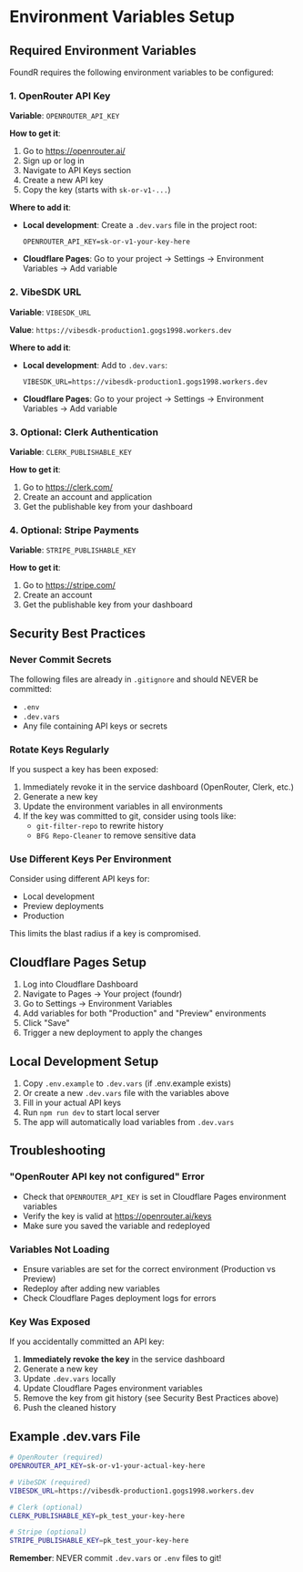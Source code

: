 # Environment Variables Setup

## Required Environment Variables

FoundR requires the following environment variables to be configured:

### 1. OpenRouter API Key

**Variable**: `OPENROUTER_API_KEY`

**How to get it**:
1. Go to https://openrouter.ai/
2. Sign up or log in
3. Navigate to API Keys section
4. Create a new API key
5. Copy the key (starts with `sk-or-v1-...`)

**Where to add it**:
- **Local development**: Create a `.dev.vars` file in the project root:
  ```
  OPENROUTER_API_KEY=sk-or-v1-your-key-here
  ```
- **Cloudflare Pages**: Go to your project → Settings → Environment Variables → Add variable

### 2. VibeSDK URL

**Variable**: `VIBESDK_URL`

**Value**: `https://vibesdk-production1.gogs1998.workers.dev`

**Where to add it**:
- **Local development**: Add to `.dev.vars`:
  ```
  VIBESDK_URL=https://vibesdk-production1.gogs1998.workers.dev
  ```
- **Cloudflare Pages**: Go to your project → Settings → Environment Variables → Add variable

### 3. Optional: Clerk Authentication

**Variable**: `CLERK_PUBLISHABLE_KEY`

**How to get it**:
1. Go to https://clerk.com/
2. Create an account and application
3. Get the publishable key from your dashboard

### 4. Optional: Stripe Payments

**Variable**: `STRIPE_PUBLISHABLE_KEY`

**How to get it**:
1. Go to https://stripe.com/
2. Create an account
3. Get the publishable key from your dashboard

## Security Best Practices

### Never Commit Secrets

The following files are already in `.gitignore` and should NEVER be committed:
- `.env`
- `.dev.vars`
- Any file containing API keys or secrets

### Rotate Keys Regularly

If you suspect a key has been exposed:
1. Immediately revoke it in the service dashboard (OpenRouter, Clerk, etc.)
2. Generate a new key
3. Update the environment variables in all environments
4. If the key was committed to git, consider using tools like:
   - `git-filter-repo` to rewrite history
   - `BFG Repo-Cleaner` to remove sensitive data

### Use Different Keys Per Environment

Consider using different API keys for:
- Local development
- Preview deployments
- Production

This limits the blast radius if a key is compromised.

## Cloudflare Pages Setup

1. Log into Cloudflare Dashboard
2. Navigate to Pages → Your project (foundr)
3. Go to Settings → Environment Variables
4. Add variables for both "Production" and "Preview" environments
5. Click "Save"
6. Trigger a new deployment to apply the changes

## Local Development Setup

1. Copy `.env.example` to `.dev.vars` (if .env.example exists)
2. Or create a new `.dev.vars` file with the variables above
3. Fill in your actual API keys
4. Run `npm run dev` to start local server
5. The app will automatically load variables from `.dev.vars`

## Troubleshooting

### "OpenRouter API key not configured" Error

- Check that `OPENROUTER_API_KEY` is set in Cloudflare Pages environment variables
- Verify the key is valid at https://openrouter.ai/keys
- Make sure you saved the variable and redeployed

### Variables Not Loading

- Ensure variables are set for the correct environment (Production vs Preview)
- Redeploy after adding new variables
- Check Cloudflare Pages deployment logs for errors

### Key Was Exposed

If you accidentally committed an API key:
1. **Immediately revoke the key** in the service dashboard
2. Generate a new key
3. Update `.dev.vars` locally
4. Update Cloudflare Pages environment variables
5. Remove the key from git history (see Security Best Practices above)
6. Push the cleaned history

## Example .dev.vars File

```bash
# OpenRouter (required)
OPENROUTER_API_KEY=sk-or-v1-your-actual-key-here

# VibeSDK (required)
VIBESDK_URL=https://vibesdk-production1.gogs1998.workers.dev

# Clerk (optional)
CLERK_PUBLISHABLE_KEY=pk_test_your-key-here

# Stripe (optional)
STRIPE_PUBLISHABLE_KEY=pk_test_your-key-here
```

**Remember**: NEVER commit `.dev.vars` or `.env` files to git!

